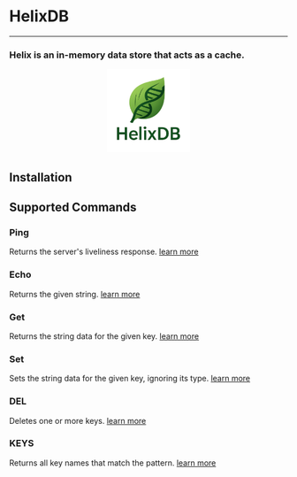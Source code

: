 # HelixDB

---
### Helix is an in-memory data store that acts as a cache.

<p align="center">
    <img src="./assets/logo.png" width="150">
</p>

## Installation

## Supported Commands

### Ping
Returns the server's liveliness response. [learn more]()

### Echo
Returns the given string. [learn more]()

### Get
Returns the string data for the given key. [learn more]()

### Set
Sets the string data for the given key, ignoring its type. [learn more]()

### DEL
Deletes one or more keys. [learn more]()

### KEYS
Returns all key names that match the pattern. [learn more]()
